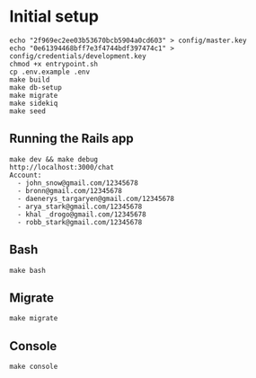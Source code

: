 # Initial setup
```
echo "2f969ec2ee03b53670bcb5904a0cd603" > config/master.key
echo "0e61394468bff7e3f4744bdf397474c1" > config/credentials/development.key
chmod +x entrypoint.sh
cp .env.example .env
make build
make db-setup
make migrate
make sidekiq
make seed
```

## Running the Rails app
```
make dev && make debug
http://localhost:3000/chat
Account:
  - john_snow@gmail.com/12345678
  - bronn@gmail.com/12345678
  - daenerys_targaryen@gmail.com/12345678
  - arya_stark@gmail.com/12345678
  - khal _drogo@gmail.com/12345678
  - robb_stark@gmail.com/12345678
```

## Bash
```
make bash
```

## Migrate
```
make migrate
```

## Console
```
make console
```
